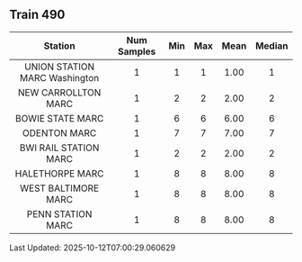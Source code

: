 ## Train 490

| Station | Num Samples | Min | Max | Mean | Median |
| :-----: | :---------: | :-: | :-: | :--: | :----: |
| UNION STATION MARC Washington | 1 | 1 | 1 | 1.00 | 1 |
| NEW CARROLLTON MARC | 1 | 2 | 2 | 2.00 | 2 |
| BOWIE STATE MARC | 1 | 6 | 6 | 6.00 | 6 |
| ODENTON MARC | 1 | 7 | 7 | 7.00 | 7 |
| BWI RAIL STATION MARC | 1 | 2 | 2 | 2.00 | 2 |
| HALETHORPE MARC | 1 | 8 | 8 | 8.00 | 8 |
| WEST BALTIMORE MARC | 1 | 8 | 8 | 8.00 | 8 |
| PENN STATION MARC | 1 | 8 | 8 | 8.00 | 8 |


Last Updated: 2025-10-12T07:00:29.060629